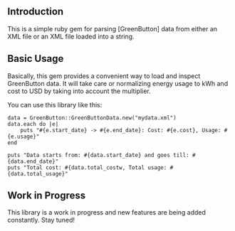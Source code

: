 Introduction
------------

This is a simple ruby gem for parsing [GreenButton] data from either an XML file or an XML file loaded into a string.

Basic Usage
-----

Basically, this gem provides a convenient way to load and inspect GreenButton data.  It will take care or normalizing
energy usage to kWh and cost to USD by taking into account the multiplier.

You can use this library like this:

    data = GreenButton::GreenButtonData.new("mydata.xml")
    data.each do |e|
        puts "#{e.start_date} -> #{e.end_date}: Cost: #{e.cost}, Usage: #{e.usage}"
    end

    puts "Data starts from: #{data.start_date} and goes till: #{data.end_date}"
    puts "Total cost: #{data.total_costw, Total usage: #{data.total_usage}"

Work in Progress
----------------

This library is a work in progress and new features are being added constantly. Stay tuned!
